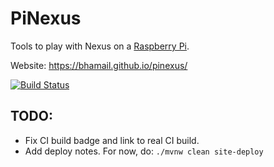 PiNexus
=======

Tools to play with Nexus on a [Raspberry Pi](https://www.raspberrypi.org).

Website:
https://bhamail.github.io/pinexus/

[![Build Status](https://travis-ci.org/bhamail/pinexus.svg?branch=master)](https://travis-ci.org/bhamail/pinexus)

TODO: 
----
* Fix CI build badge and link to real CI build.
* Add deploy notes. For now, do: `./mvnw clean site-deploy`
